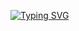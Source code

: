 <a href="https://git.io/typing-svg"><img src="https://readme-typing-svg.herokuapp.com?font=Fira+Code&pause=1000&color=F7DB18&center=true&width=435&lines=RESUMINDO+CODES" alt="Typing SVG" /></a>
